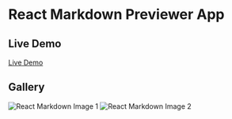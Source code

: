 # React Markdown Previewer App

## Live Demo
[Live Demo](https://burakcanexe.github.io/react-markdown-previewer)

## Gallery
![React Markdown Image 1](https://i.hizliresim.com/dk8h2ni.png)
![React Markdown Image 2](https://i.hizliresim.com/mld1ylo.png)
